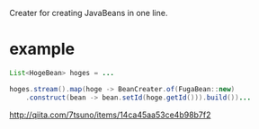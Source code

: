 Creater for creating JavaBeans in one line.

# example

```java
List<HogeBean> hoges = ...

hoges.stream().map(hoge -> BeanCreater.of(FugaBean::new)
    .construct(bean -> bean.setId(hoge.getId())).build())...
```

http://qiita.com/7tsuno/items/14ca45aa53ce4b98b7f2
